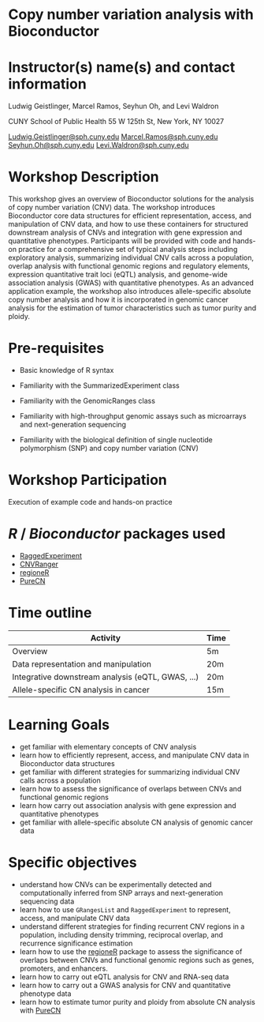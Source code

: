 # Copy number variation analysis with Bioconductor

# Instructor(s) name(s) and contact information

Ludwig Geistlinger, Marcel Ramos, Seyhun Oh, and Levi Waldron

CUNY School of Public Health
55 W 125th St, New York, NY 10027

Ludwig.Geistlinger@sph.cuny.edu
Marcel.Ramos@sph.cuny.edu
Seyhun.Oh@sph.cuny.edu
Levi.Waldron@sph.cuny.edu

# Workshop Description

This workshop gives an overview of Bioconductor solutions for the analysis of 
copy number variation (CNV) data. 
The workshop introduces Bioconductor core data structures for efficient 
representation, access, and manipulation of CNV data, and how to use these
containers for structured downstream analysis of CNVs and integration with gene 
expression and quantitative phenotypes. 
Participants will be provided with code and hands-on practice for a comprehensive 
set of typical analysis steps including exploratory analysis, summarizing individual 
CNV calls across a population, overlap analysis with functional genomic regions 
and regulatory elements, expression quantitative trait loci (eQTL) analysis, 
and genome-wide association analysis (GWAS) with quantitative phenotypes.
As an advanced application example, the workshop also introduces allele-specific 
absolute copy number analysis and how it is incorporated in genomic cancer analysis 
for the estimation of tumor characteristics such as tumor purity and ploidy. 

# Pre-requisites

* Basic knowledge of R syntax
* Familiarity with the SummarizedExperiment class
* Familiarity with the GenomicRanges class

* Familiarity with high-throughput genomic assays such as microarrays and 
  next-generation sequencing
* Familiarity with the biological definition of single nucleotide polymorphism 
  (SNP) and copy number variation (CNV) 

# Workshop Participation

Execution of example code and hands-on practice

# _R_ / _Bioconductor_ packages used

* [RaggedExperiment](http://bioconductor.org/packages/RaggedExperiment)
* [CNVRanger](http://bioconductor.org/packages/CNVRanger)
* [regioneR](http://bioconductor.org/packages/regioneR)
* [PureCN](http://bioconductor.org/packages/PureCN)

# Time outline

| Activity                                              | Time |
|-------------------------------------------------------|------|
| Overview                                              | 5m   |
| Data representation and manipulation                  | 20m  |
| Integrative downstream analysis (eQTL, GWAS, ...)     | 20m  |
| Allele-specific CN analysis in cancer                 | 15m  |


# Learning Goals

* get familiar with elementary concepts of CNV analysis
* learn how to efficiently represent, access, and manipulate CNV data 
  in Bioconductor data structures
* get familiar with different strategies for summarizing individual CNV
  calls across a population
* learn how to assess the significance of overlaps between CNVs and functional
  genomic regions
* learn how carry out association analysis with gene expression and quantitative
  phenotypes
* get familiar with allele-specific absolute CN analysis of genomic cancer data 
 
# Specific objectives

* understand how CNVs can be experimentally detected and computationally inferred
  from SNP arrays and next-generation sequencing data
* learn how to use `GRangesList` and `RaggedExperiment` to represent, access, and 
  manipulate CNV data 
* understand different strategies for finding recurrent CNV regions in a population,
  including density trimming, reciprocal overlap, and recurrence significance estimation
* learn how to use the [regioneR](http://bioconductor.org/packages/regioneR) package
  to assess the significance of overlaps between CNVs and functional genomic regions
  such as genes, promoters, and enhancers.
* learn how to carry out eQTL analysis for CNV and RNA-seq data
* learn how to carry out a GWAS analysis for CNV and quantitative phenotype data
* learn how to estimate tumor purity and ploidy from absolute CN analysis with 
  [PureCN](http://bioconductor.org/packages/PureCN)
  
